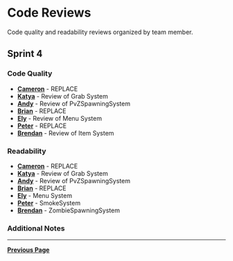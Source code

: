 # Code Reviews

Code quality and readability reviews organized by team member.

## Sprint 4

### Code Quality

- [**Cameron**](CodeQuality/CameronCodeQualitySprint5.md) - REPLACE
- [**Katya**](CodeQuality/KatyaCodeQualitySprint5.md) - Review of Grab System
- [**Andy**](CodeQuality/AndyCodeQualitySprint5.md) - Review of PvZSpawningSystem
- [**Brian**](CodeQuality/BrianCodeQualitySprint5.md) - REPLACE
- [**Ely**](CodeQuality/ElyCodeQualitySprint5.md) - Review of Menu System
- [**Peter**](CodeQuality/PeterCodeQualitySprint5.md) - REPLACE
- [**Brendan**](CodeQuality/BrendanCodeQualitySprint5.md) - Review of Item System

### Readability

- [**Cameron**](Readability/CameronReadabilitySprint5.md) - REPLACE
- [**Katya**](Readability/KatyaReadabilitySprint5.md) - Review of Grab System
- [**Andy**](Readability/AndyReadabilitySprint5.md) - Review of PvZSpawningSystem
- [**Brian**](Readability/BrianReadabilitySprint5.md) - REPLACE
- [**Ely**](Readability/ElyReadabilitySprint5.md) - Menu System
- [**Peter**](Readability/PeterReadabilityReveiwSprint5.md) - SmokeSystem
- [**Brendan**](Readability/BrendanReadabilitySprint5.md) - ZombieSpawningSystem

### Additional Notes

---

[**Previous Page**](../README.md)
